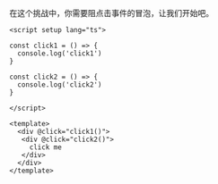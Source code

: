 <!--info-header-start-->
<!--info-header-end-->


在这个挑战中，你需要阻点击事件的冒泡，让我们开始吧。

```vue
<script setup lang="ts">

const click1 = () => {
  console.log('click1')
}

const click2 = () => {
  console.log('click2')
}

</script>

<template>
  <div @click="click1()">
   <div @click="click2()">
     click me
   </div>
  </div>
</template>
```


<!--info-footer-start-->
<!--info-footer-end-->
